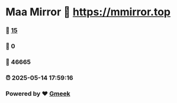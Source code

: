 # Maa Mirror :link: https://mmirror.top 
### :page_facing_up: [15](https://mmirror.top/tag.html) 
### :speech_balloon: 0 
### :hibiscus: 46665 
### :alarm_clock: 2025-05-14 17:59:16 
### Powered by :heart: [Gmeek](https://github.com/Meekdai/Gmeek)
